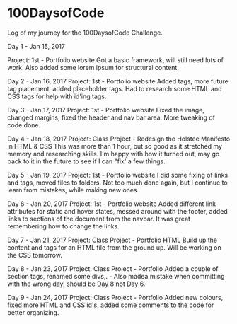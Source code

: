 # 100DaysofCode
Log of my journey for the 100DaysofCode Challenge.


Day 1 - Jan 15, 2017

Project: 1st - Portfolio website
Got a basic framework, will still need lots of work. Also added some lorem ipsum for structural content.


Day 2 - Jan 16, 2017
Project: 1st - Portfolio website
Added tags, more future tag placement, added placeholder tags.
Had to research some HTML and CSS tags for help with id'ing tags.


Day 3 - Jan 17, 2017
Project: 1st - Portfolio website
Fixed the image, changed margins, fixed the header and nav bar area. More tweaking of code done.

Day 4 - Jan 18, 2017
Project: Class Project - Redesign the Holstee Manifesto in HTML & CSS
This was more than 1 hour, but so good as it stretched my memory and researching skills. I'm happy with how it turned out, may go back to it in the future to see if I can "fix' a few things.

Day 5 - Jan 19, 2017
Project: 1st - Portfolio website
I did some fixing of links and tags, moved files to folders.
Not too much done again, but I continue to learn from mistakes, while making new ones.

Day 6 - Jan 20, 2017
Project: 1st - Portfolio website
Added different link attributes for static and hover states, messed around with the footer, added links to sections of the document from the navbar.
It was great remembering how to change the links.

Day 7 - Jan 21, 2017
Project: Class Project - Portfolio HTML
Build up the content and tags for an HTML file from the ground up. Will be working on the CSS tomorrow.

Day 8 - Jan 23, 2017
Project: Class Project - Portfolio
Added a couple of section tags, renamed some divs,. - Also madea mistake when committing with the wrong day, should be Day 8 not Day 6.

Day 9 - Jan 24, 2017
Project: Class Project - Portfolio
Added new colours, fixed more HTML and CSS id's, added some comments to the code for better organizing.

